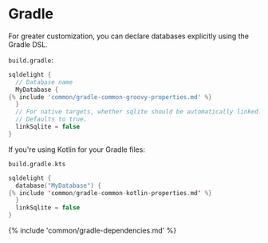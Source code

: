 # Gradle

For greater customization, you can declare databases explicitly using the Gradle DSL.

`build.gradle`:
```groovy
sqldelight {
  // Database name
  MyDatabase {
{% include 'common/gradle-common-groovy-properties.md' %}
  }
  // For native targets, whether sqlite should be automatically linked.
  // Defaults to true.
  linkSqlite = false
}
```

If you're using Kotlin for your Gradle files:

`build.gradle.kts`
```kotlin
sqldelight {
  database("MyDatabase") {
{% include 'common/gradle-common-kotlin-properties.md' %}
  }
  linkSqlite = false
}
```

{% include 'common/gradle-dependencies.md' %}
